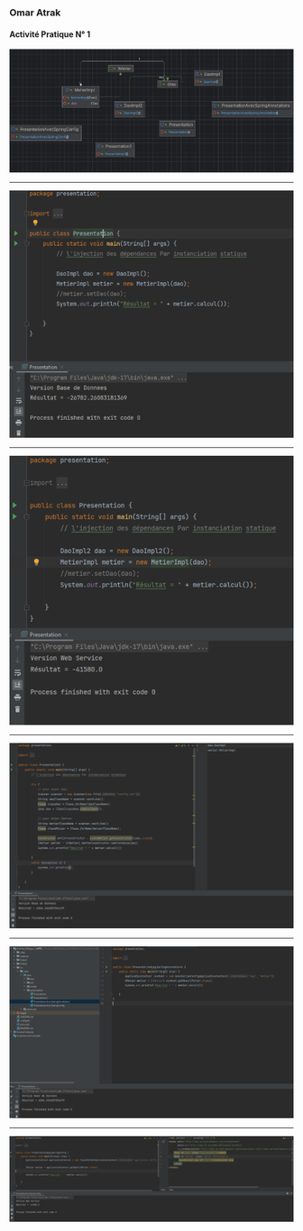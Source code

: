 <h3>Omar Atrak</h3>
<h4>Activité Pratique N° 1</h4>
<img src="captures/img.png">
<hr/>
<img src="captures/img_2.png">
<hr/>
<img src="captures/img_3.png">
<hr/>
<img src="captures/img_4.png">
<hr/>
<img src="captures/img_5.png">
<hr/>
<img src="captures/img_6.png">